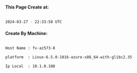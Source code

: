 
   
#### This Page Create at:

```bash

2024-03-27 - 22:33:58 UTC

```

#### Create By Machine:

```bash

Host Name : fv-az573-8

platform  : Linux-6.5.0-1016-azure-x86_64-with-glibc2.35

Ip Local  : 10.1.0.108

```

